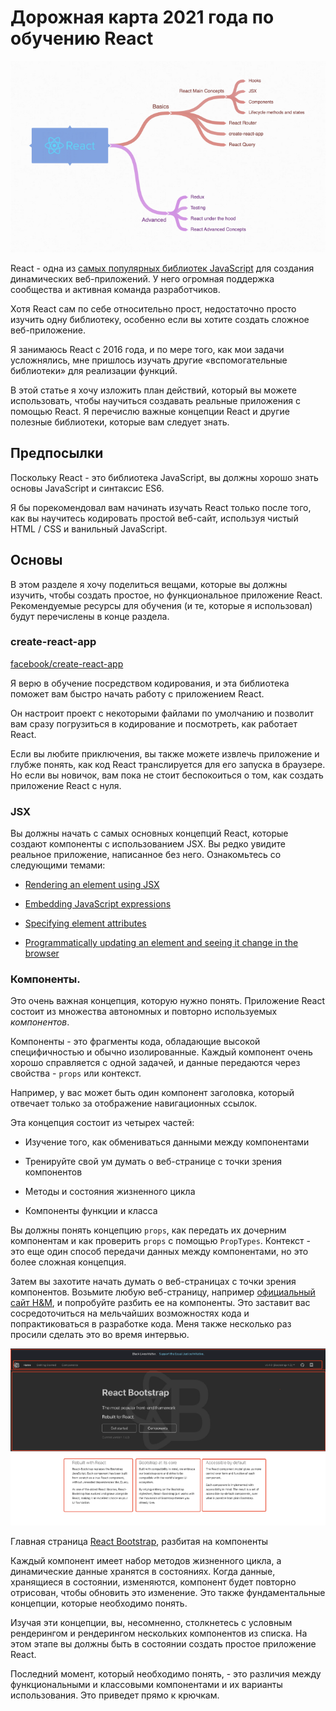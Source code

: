 # **Дорожная карта 2021 года по обучению React**

![logo image](img/logo.png)

React - одна из [самых популярных библиотек JavaScript](https://www.thinslices.com/blog/infographic-react.js-statistics) для создания динамических веб-приложений. У него огромная поддержка сообщества и активная команда разработчиков.

Хотя React сам по себе относительно прост, недостаточно просто изучить одну библиотеку, особенно если вы хотите создать сложное веб-приложение.

Я занимаюсь React с 2016 года, и по мере того, как мои задачи усложнялись, мне пришлось изучать другие «вспомогательные библиотеки» для реализации функций.

В этой статье я хочу изложить план действий, который вы можете использовать, чтобы научиться создавать реальные приложения с помощью React. Я перечислю важные концепции React и другие полезные библиотеки, которые вам следует знать.

## **Предпосылки**

Поскольку React - это библиотека JavaScript, вы должны хорошо знать основы JavaScript и синтаксис ES6.

Я бы порекомендовал вам начинать изучать React только после того, как вы научитесь кодировать простой веб-сайт, используя чистый HTML / CSS и ванильный JavaScript.

## **Основы**
В этом разделе я хочу поделиться вещами, которые вы должны изучить, чтобы создать простое, но функциональное приложение React. Рекомендуемые ресурсы для обучения (и те, которые я использовал) будут перечислены в конце раздела.

### create-react-app

[facebook/create-react-app](https://github.com/facebook/create-react-app)

Я верю в обучение посредством кодирования, и эта библиотека поможет вам быстро начать работу с приложением React.

Он настроит проект с некоторыми файлами по умолчанию и позволит вам сразу погрузиться в кодирование и посмотреть, как работает React.

Если вы любите приключения, вы также можете извлечь приложение и глубже понять, как код React транслируется для его запуска в браузере. Но если вы новичок, вам пока не стоит беспокоиться о том, как создать приложение React с нуля.

### JSX
Вы должны начать с самых основных концепций React, которые создают компоненты с использованием JSX. Вы редко увидите реальное приложение, написанное без него. Ознакомьтесь со следующими темами:

* [Rendering an element using JSX](https://reactjs.org/docs/rendering-elements.html)

* [Embedding JavaScript expressions](https://reactjs.org/docs/introducing-jsx.html#embedding-expressions-in-jsx)

* [Specifying element attributes](https://reactjs.org/docs/introducing-jsx.html#specifying-attributes-with-jsx)

* [Programmatically updating an element and seeing it change in the browser](https://reactjs.org/docs/rendering-elements.html#updating-the-rendered-element)

### Компоненты.
Это очень важная концепция, которую нужно понять. Приложение React состоит из множества автономных и повторно используемых _компонентов_.

Компоненты - это фрагменты кода, обладающие высокой специфичностью и обычно изолированные. Каждый компонент очень хорошо справляется с одной задачей, и данные передаются через свойства - `props` или контекст.

Например, у вас может быть один компонент заголовка, который отвечает только за отображение навигационных ссылок.

Эта концепция состоит из четырех частей:

* Изучение того, как обмениваться данными между компонентами

* Тренируйте свой ум думать о веб-странице с точки зрения компонентов

* Методы и состояния жизненного цикла

* Компоненты функции и класса

Вы должны понять концепцию `props`, как передать их дочерним компонентам и как проверить `props` с помощью `PropTypes`. Контекст - это еще один способ передачи данных между компонентами, но это более сложная концепция.

Затем вы захотите начать думать о веб-страницах с точки зрения компонентов. Возьмите любую веб-страницу, например [официальный сайт H&M](https://www2.hm.com/en_ca/index.html), и попробуйте разбить ее на компоненты. Это заставит вас сосредоточиться на мельчайших возможностях кода и попрактиковаться в разработке кода. Меня также несколько раз просили сделать это во время интервью.

![Image](img/img-1.png)

Главная страница [React Bootstrap](https://react-bootstrap.github.io/), разбитая на компоненты

Каждый компонент имеет набор методов жизненного цикла, а динамические данные хранятся в состояниях. Когда данные, хранящиеся в состоянии, изменяются, компонент будет повторно отрисован, чтобы обновить это изменение. Это также фундаментальные концепции, которые необходимо понять.

Изучая эти концепции, вы, несомненно, столкнетесь с условным рендерингом и рендерингом нескольких компонентов из списка. На этом этапе вы должны быть в состоянии создать простое приложение React.

Последний момент, который необходимо понять, - это различия между функциональными и классовыми компонентами и их варианты использования. Это приведет прямо к крючкам.